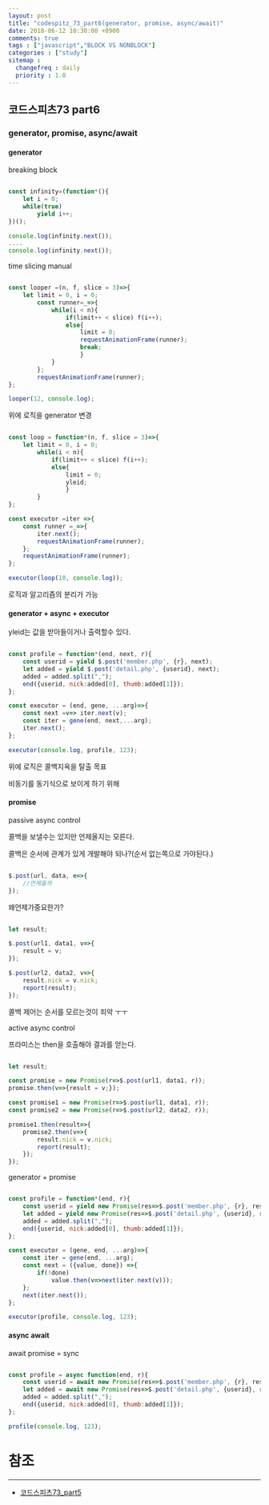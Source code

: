 ```yaml
---
layout: post
title: "codespitz_73_part6(generator, promise, async/await)"
date: 2018-06-12 10:30:00 +0900
comments: true
tags : ["javascript","BLOCK VS NONBLOCK"]
categories : ["study"]
sitemap :
  changefreq : daily
  priority : 1.0
---
```


## 코드스피츠73 part6

### generator, promise, async/await

#### generator

breaking block

```javascript

const infinity=(function*(){
    let i = 0;
    while(true) 
        yield i++;
})();

console.log(infinity.next());
....
console.log(infinity.next());

```


time slicing manual

```javascript

const looper =(n, f, slice = 3)=>{
	let limit = 0, i = 0;
		const runner=_=>{
			while(i < n){
				if(limit++ < slice) f(i++);
				else{
					limit = 0;
					requestAnimationFrame(runner);
					break;
					}
			}
		};
		requestAnimationFrame(runner);
};

looper(12, console.log);

```

위에 로직을 generator 변경

```javascript

const loop = function*(n, f, slice = 3)=>{
	let limit = 0, i = 0;
        while(i < n){
            if(limit++ < slice) f(i++);
            else{
                limit = 0;
                yleid;
                }
        }
};

const executor =iter =>{
    const runner =_=>{
        iter.next();
        requestAnimationFrame(runner);
    };
    requestAnimationFrame(runner);
};

executor(loop(10, console.log));

```

로직과 알고리즘의 분리가 가능

#### generator + async + executor

yleid는 값을 받아들이거나 출력할수 있다.

```javascript

const profile = function*(end, next, r){
    const userid = yield $.post('member.php', {r}, next);
    let added = yield $.post('detail.php', {userid}, next);
    added = added.split(",");
    end({userid, nick:added[0], thumb:added[1]});
};

const executor = (end, gene, ...arg)=>{
    const next =v=> iter.next(v);
    const iter = gene(end, next,...arg);
    iter.next();
};

executor(console.log, profile, 123);

```

위에 로직은 콜백지옥을 탈출 목표 

비동기를 동기식으로 보이게 하기 위해

#### promise

passive async control

콜백을 보낼수는 있지만 언제올지는 모른다.

콜백은 순서에 관계가 있게 개발해야 되나?(순서 없는쪽으로 가야된다.)

```javascript

$.post(url, data, e=>{
    //언제올까
});

```

왜언제가중요한가?

```javascript

let result;

$.post(url1, data1, v=>{
    result = v;
});

$.post(url2, data2, v=>{
    result.nick = v.nick;
    report(result);
});

```

콜백 제어는 순서를 모르는것이 죄악 ㅜㅜ

active async control

프라미스는 then을 호출해야 결과를 얻는다.

```javascript

let result;

const promise = new Promise(r=>$.post(url1, data1, r));
promise.then(v=>{result = v;});

const promise1 = new Promise(r=>$.post(url1, data1, r));
const promise2 = new Promise(r=>$.post(url2, data2, r));

promise1.then(result=>{
    promise2.then(v=>{
        result.nick = v.nick;
        report(result);
    });
});

```
generator + promise

```javascript

const profile = function*(end, r){
    const userid = yield new Promise(res=>$.post('member.php', {r}, res));
    let added = yield new Promise(res=>$.post('detail.php', {userid}, res));
    added = added.split(",");
    end({userid, nick:added[0], thumb:added[1]});
};

const executor = (gene, end, ...arg)=>{
    const iter = gene(end, ...arg);
    const next = ({value, done}) =>{
        if(!done) 
            value.then(v=>next(iter.next(v)));
    };
    next(iter.next());
};

executor(profile, console.log, 123);

```

#### async await

await promise = sync

```javascript

const profile = async function(end, r){
    const userid = await new Promise(res=>$.post('member.php', {r}, res));
    let added = await new Promise(res=>$.post('detail.php', {userid}, res));
    added = added.split(",");
    end({userid, nick:added[0], thumb:added[1]});
};

profile(console.log, 123);


```


# 참조 
-----
* [코드스피츠73_part5](https://www.youtube.com/watch?v=Ma190j-D5Mg)
